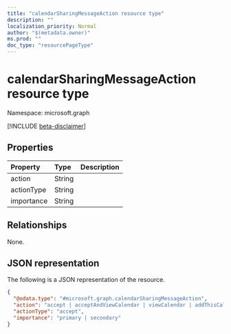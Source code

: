 ```yaml
---
title: "calendarSharingMessageAction resource type"
description: ""
localization_priority: Normal
author: "$(metadata.owner)"
ms.prod: ""
doc_type: "resourcePageType"
---
```


# calendarSharingMessageAction resource type

Namespace: microsoft.graph

[!INCLUDE [beta-disclaimer](../../includes/beta-disclaimer.md)]

## Properties

| Property   | Type   | Description |
| :--------- | :----- | :---------- |
| action     | String |             |
| actionType | String |             |
| importance | String |             |

## Relationships

None.

## JSON representation

The following is a JSON representation of the resource.

<!-- {
  "blockType": "resource",
  "@odata.type": "microsoft.graph.calendarSharingMessageAction",
}
-->

```json
{
  "@odata.type": "#microsoft.graph.calendarSharingMessageAction",
  "action": "accept | acceptAndViewCalendar | viewCalendar | addThisCalendar",
  "actionType": "accept",
  "importance": "primary | secondary"
}
```
